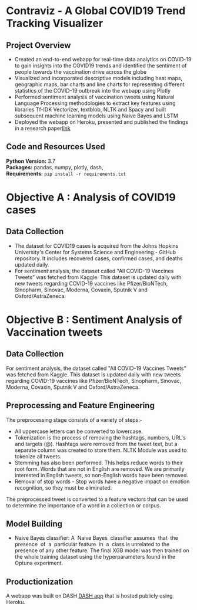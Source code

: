 # Contraviz - A Global COVID19 Trend Tracking Visualizer

## Project Overview
* Created an end-to-end webapp for real-time data analytics on COVID-19 to gain insights into the COVID19 trends and identified the sentiment of people towards the vaccination drive across the globe
* Visualized and incorporated descriptive models including heat maps, geographic maps, bar charts and line charts for representing different statistics of the COVID-19 outbreak into the webapp using Plotly
* Performed sentiment analysis of vaccination tweets using Natural Language Processing methodologies to extract key features using libraries Tf-IDK Vectorizer, textblob, NLTK and Spacy and built subsequent machine learning models using Naive Bayes and LSTM
* Deployed the webapp on Heroku, presented and published the findings in a research paper[link](https://www.annalsofrscb.ro/index.php/journal/article/view/2826)

## Code and Resources Used 
**Python Version:** 3.7  
**Packages:** pandas, numpy, plotly, dash, <br />
**Requirements:** ```pip install -r requirements.txt``` 

# Objective A : Analysis of COVID19 cases

## Data Collection
* The dataset for COVID19 cases is acquired from the Johns Hopkins University's Center for Systems Science and Engineering - GitHub repository. It includes recovered cases, confirmed cases, and deaths updated daily.
* For sentiment analysis, the dataset called "All COVID-19 Vaccines Tweets" was fetched from Kaggle. This dataset is updated daily with new tweets regarding COVID-19 vaccines like Pfizer/BioNTech, Sinopharm, Sinovac, Moderna, Covaxin, Sputnik V and Oxford/AstraZeneca. 

# Objective B : Sentiment Analysis of Vaccination tweets

## Data Collection
For sentiment analysis, the dataset called "All COVID-19 Vaccines Tweets" was fetched from Kaggle. This dataset is updated daily with new tweets regarding COVID-19 vaccines like Pfizer/BioNTech, Sinopharm, Sinovac, Moderna, Covaxin, Sputnik V and Oxford/AstraZeneca. 
 
## Preprocessing and Feature Engineering
The preprocessing stage consists of a variety of steps:-
* All uppercase letters can be converted to lowercase.
* Tokenization is the process of removing the hashtags,  numbers, URL's and targets (@). Hashtags were removed from the tweet text, but a separate column was created to store them. NLTK Module was used to tokenize all tweets.
* Stemming has also been performed. This helps reduce words to their root form. Words that are not in English are removed. We are primarily interested in English tweets, so non-English words have been removed.
* Removal of stop words - Stop words have a negative impact on emotion recognition, so they must be eliminated. 

The preprocessed tweet is converted to a feature vectors that can be used to determine the importance of a word in a collection or corpus.

## Model Building 
* Naive Bayes classifier: A  Naive Bayes  classifier assumes  that  the presence  of  a  particular feature  in  a  class is unrelated to the presence of any other feature.
The final XGB model was then trained on the whole training dataset using the hyperparameters found in the Optuna experiment.

## Productionization
A webapp was built on DASH [DASH app](https://contraviz.herokuapp.com/) that is hosted publicly using Heroku.
